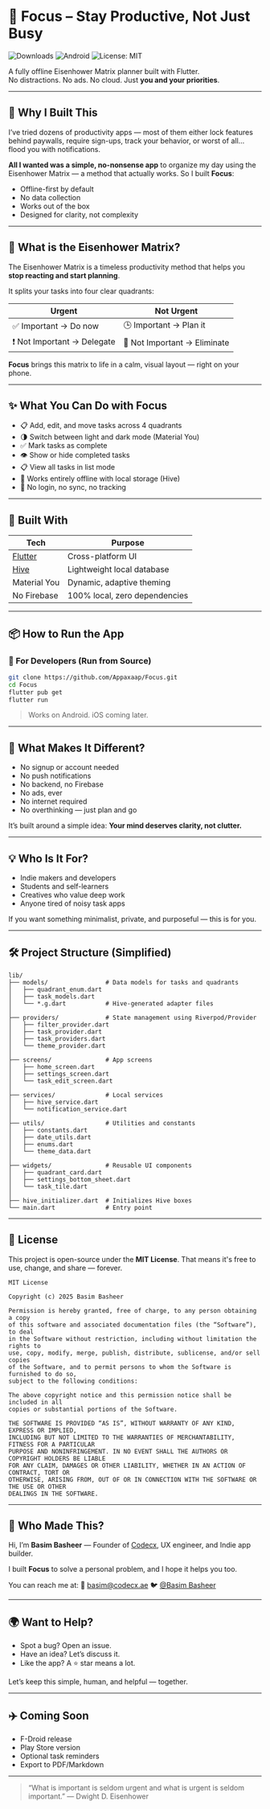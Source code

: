 # 🧭 Focus – Stay Productive, Not Just Busy

![Downloads](https://img.shields.io/github/downloads/Appaxaap/Focus/total?style=flat-square)
![Android](https://img.shields.io/badge/platform-Android-green?style=flat-square&logo=android)
![License: MIT](https://img.shields.io/badge/License-MIT-yellow.svg?style=flat-square)

A fully offline Eisenhower Matrix planner built with Flutter.  
No distractions. No ads. No cloud. Just **you and your priorities**.

---

## 🧠 Why I Built This

I’ve tried dozens of productivity apps — most of them either lock features behind paywalls, require sign-ups, track your behavior, or worst of all… flood you with notifications.

**All I wanted was a simple, no-nonsense app** to organize my day using the Eisenhower Matrix — a method that actually works. So I built **Focus**:

- Offline-first by default
- No data collection
- Works out of the box
- Designed for clarity, not complexity

---

## 🚀 What is the Eisenhower Matrix?

The Eisenhower Matrix is a timeless productivity method that helps you **stop reacting and start planning**.

It splits your tasks into four clear quadrants:

| Urgent     | Not Urgent         |
|------------|--------------------|
| ✅ Important → Do now     | 🕒 Important → Plan it |
| ❗ Not Important → Delegate | 🚫 Not Important → Eliminate |

**Focus** brings this matrix to life in a calm, visual layout — right on your phone.

---

## ✨ What You Can Do with Focus

- 📋 Add, edit, and move tasks across 4 quadrants
- 🌗 Switch between light and dark mode (Material You)
- ✅ Mark tasks as complete
- 👁️ Show or hide completed tasks
- 📋 View all tasks in list mode
- 💾 Works entirely offline with local storage (Hive)
- 🔐 No login, no sync, no tracking

---

## 🧰 Built With

| Tech | Purpose |
|------|---------|
| [Flutter](https://flutter.dev/) | Cross-platform UI |
| [Hive](https://pub.dev/packages/hive) | Lightweight local database |
| Material You | Dynamic, adaptive theming |
| No Firebase | 100% local, zero dependencies |

---

## 📦 How to Run the App

### 📱 For Developers (Run from Source)
```bash
git clone https://github.com/Appaxaap/Focus.git
cd Focus
flutter pub get
flutter run
````

> Works on Android. iOS coming later.

---

## 🤔 What Makes It Different?

* No signup or account needed
* No push notifications
* No backend, no Firebase
* No ads, ever
* No internet required
* No overthinking — just plan and go

It’s built around a simple idea:
**Your mind deserves clarity, not clutter.**

---

## 💡 Who Is It For?

* Indie makers and developers
* Students and self-learners
* Creatives who value deep work
* Anyone tired of noisy task apps

If you want something minimalist, private, and purposeful — this is for you.

---

## 🛠️ Project Structure (Simplified)

```
lib/
├── models/                # Data models for tasks and quadrants
│   ├── quadrant_enum.dart
│   ├── task_models.dart
│   └── *.g.dart           # Hive-generated adapter files
│
├── providers/             # State management using Riverpod/Provider
│   ├── filter_provider.dart
│   ├── task_provider.dart
│   ├── task_providers.dart
│   └── theme_provider.dart
│
├── screens/               # App screens
│   ├── home_screen.dart
│   ├── settings_screen.dart
│   └── task_edit_screen.dart
│
├── services/              # Local services
│   ├── hive_service.dart
│   └── notification_service.dart
│
├── utils/                 # Utilities and constants
│   ├── constants.dart
│   ├── date_utils.dart
│   ├── enums.dart
│   └── theme_data.dart
│
├── widgets/               # Reusable UI components
│   ├── quadrant_card.dart
│   ├── settings_bottom_sheet.dart
│   └── task_tile.dart
│
├── hive_initializer.dart  # Initializes Hive boxes
└── main.dart              # Entry point

```

---

## 📄 License

This project is open-source under the **MIT License**.
That means it's free to use, change, and share — forever.
```
MIT License

Copyright (c) 2025 Basim Basheer

Permission is hereby granted, free of charge, to any person obtaining a copy
of this software and associated documentation files (the “Software”), to deal
in the Software without restriction, including without limitation the rights to
use, copy, modify, merge, publish, distribute, sublicense, and/or sell copies
of the Software, and to permit persons to whom the Software is furnished to do so,
subject to the following conditions:

The above copyright notice and this permission notice shall be included in all
copies or substantial portions of the Software.

THE SOFTWARE IS PROVIDED “AS IS”, WITHOUT WARRANTY OF ANY KIND, EXPRESS OR IMPLIED,
INCLUDING BUT NOT LIMITED TO THE WARRANTIES OF MERCHANTABILITY, FITNESS FOR A PARTICULAR
PURPOSE AND NONINFRINGEMENT. IN NO EVENT SHALL THE AUTHORS OR COPYRIGHT HOLDERS BE LIABLE
FOR ANY CLAIM, DAMAGES OR OTHER LIABILITY, WHETHER IN AN ACTION OF CONTRACT, TORT OR
OTHERWISE, ARISING FROM, OUT OF OR IN CONNECTION WITH THE SOFTWARE OR THE USE OR OTHER
DEALINGS IN THE SOFTWARE.
```

---

## 🙋 Who Made This?

Hi, I’m **Basim Basheer** — Founder of [Codecx](https://codecx.ae), UX engineer, and Indie app builder.

I built **Focus** to solve a personal problem, and I hope it helps you too.

You can reach me at:
📧 [basim@codecx.ae](mailto:basim@codecx.ae)
🐦 [@Basim Basheer](https://x.com/Appaxaap)

---

## 🌍 Want to Help?

* Spot a bug? Open an issue.
* Have an idea? Let’s discuss it.
* Like the app? A ⭐ star means a lot.

Let’s keep this simple, human, and helpful — together.

---

## ✈️ Coming Soon

* F-Droid release
* Play Store version
* Optional task reminders
* Export to PDF/Markdown

---

> “What is important is seldom urgent and what is urgent is seldom important.”
> — Dwight D. Eisenhower

